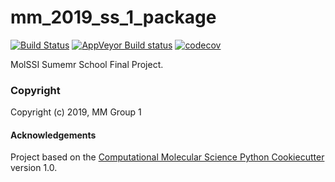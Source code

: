 mm_2019_ss_1_package
==============================
[//]: # (Badges)
[![Build Status](https://travis-ci.org/KirillShmilovich/mm_2019_ss_1_package.svg?branch=master)](https://travis-ci.org/KirillShmilovich/mm_2019_ss_1_package)
[![AppVeyor Build status](https://ci.appveyor.com/api/projects/status/REPLACE_WITH_APPVEYOR_LINK/branch/master?svg=true)](https://ci.appveyor.com/project/REPLACE_WITH_OWNER_ACCOUNT/mm_2019_ss_1_package/branch/master)
[![codecov](https://codecov.io/gh/KirillShmilovich/mm_2019_ss_1_package/branch/master/graph/badge.svg)](https://codecov.io/gh/KirillShmilovich/mm_2019_ss_1_package)

MolSSI Sumemr School Final Project.

### Copyright

Copyright (c) 2019, MM Group 1


#### Acknowledgements
 
Project based on the 
[Computational Molecular Science Python Cookiecutter](https://github.com/molssi/cookiecutter-cms) version 1.0.
